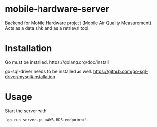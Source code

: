 mobile-hardware-server
======================

Backend for Mobile Hardware project (Mobile Air Quality Measurement). Acts as a data sink and as a retrieval tool.

Installation
============

Go must be installed. https://golang.org/doc/install  

go-sql-driver needs to be installed as well. https://github.com/go-sql-driver/mysql#installation

Usage
=====

Start the server with 

    'go run server.go <AWS-RDS-endpoint>'.


